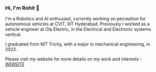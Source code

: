 ### Hi, I'm Rohit 👋
I'm a Robotics and AI enthusiast, currently working on perception for autonomous vehicles at CVIT, IIIT Hyderabad. Previously I worked as a vehicle engineer at Ola Electric, in the Electrical and Electronic systems vertical.

I graduated from NIT Trichy, with a major in mechanical engineering, in 2022.

Please visit my website for more details on my work and interests - [WEBSITE](https://sites.google.com/d/1c-ZaZnE65iFP8bFUMNGLlLtH-2trgB7f/p/1GgWVOzFHeuqsxDfJKlDHBmmnZNFKxJyA/edit)
<!--

Here are some ideas to get you started:

- 🔭 I’m currently working on ...
- 🌱 I’m currently learning ...
- 👯 I’m looking to collaborate on ...
- 🤔 I’m looking for help with ...
- 💬 Ask me about ...
- 📫 How to reach me: ...
- 😄 Pronouns: ...
- ⚡ Fun fact: ...
-->
